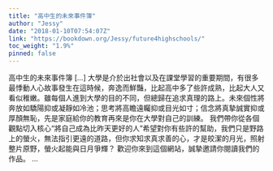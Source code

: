 ```yaml
---
title: "高中生的未來事件簿"
author: "Jessy"
date: "2018-01-10T07:54:07Z"
link: "https://bookdown.org/Jessy/future4highschools/"
toc_weight: "1.9%"
pinned: false
---
```


高中生的未來事件簿 [...] 大學是介於出社會以及在課堂學習的重要期間，有很多最悸動人心故事發生在這時候，奔逸而鮮豔，比起高中多了些許成熟，比起大人又看似稚嫩。雖每個人進到大學的目的不同，但總歸在追求真理的路上。未來個性將奔放如驕陽抑或凝靜如冷池；思考將高瞻遠矚抑或目光如寸；信念將真摯誠實抑或厚顏無恥，先是家庭給你的教育再來是你在大學對自己的訓練。 我們帶你從各個觀點切入核心“將自己成為比昨天更好的人”希望對你有些許的幫助，我們只是野路上的螢火，無法指引更遠的道路，但你求知求真求善的心，才是皎潔的月光，照射整片原野，螢火起能與日月爭輝？ 歡迎你來到這個網站，誠摯邀請你閱讀我們的作品。 ...

